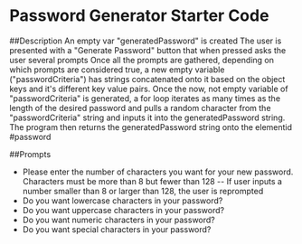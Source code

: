# Password Generator Starter Code
##Description
An empty var "generatedPassword" is created
The user is presented with a "Generate Password" button that when pressed asks the user several prompts
Once all the prompts are gathered, depending on which prompts are considered true, a new empty variable ("passwordCriteria") has strings concatenated onto it based on the object keys and it's different key value pairs. 
Once the now, not empty variable of "passwordCriteria" is generated, a for loop iterates as many times as the length of the desired password and pulls a random character from the "passwordCriteria" string and inputs it into the generatedPassword string. 
The program then returns the generatedPassword string onto the elementid #password

##Prompts
- Please enter the number of characters you want for your new password. Characters must be more than 8 but fewer than 128
-- If user inputs a number smaller than 8 or larger than 128, the user is reprompted
- Do you want lowercase characters in your password? 
- Do you want uppercase characters in your password? 
- Do you want numeric characters in your password? 
- Do you want special characters in your password? 

